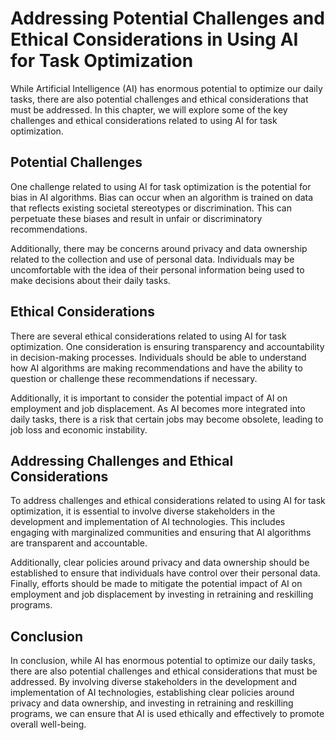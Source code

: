 Addressing Potential Challenges and Ethical Considerations in Using AI for Task Optimization
=======================================================================================================================================

While Artificial Intelligence (AI) has enormous potential to optimize our daily tasks, there are also potential challenges and ethical considerations that must be addressed. In this chapter, we will explore some of the key challenges and ethical considerations related to using AI for task optimization.

Potential Challenges
--------------------

One challenge related to using AI for task optimization is the potential for bias in AI algorithms. Bias can occur when an algorithm is trained on data that reflects existing societal stereotypes or discrimination. This can perpetuate these biases and result in unfair or discriminatory recommendations.

Additionally, there may be concerns around privacy and data ownership related to the collection and use of personal data. Individuals may be uncomfortable with the idea of their personal information being used to make decisions about their daily tasks.

Ethical Considerations
----------------------

There are several ethical considerations related to using AI for task optimization. One consideration is ensuring transparency and accountability in decision-making processes. Individuals should be able to understand how AI algorithms are making recommendations and have the ability to question or challenge these recommendations if necessary.

Additionally, it is important to consider the potential impact of AI on employment and job displacement. As AI becomes more integrated into daily tasks, there is a risk that certain jobs may become obsolete, leading to job loss and economic instability.

Addressing Challenges and Ethical Considerations
------------------------------------------------

To address challenges and ethical considerations related to using AI for task optimization, it is essential to involve diverse stakeholders in the development and implementation of AI technologies. This includes engaging with marginalized communities and ensuring that AI algorithms are transparent and accountable.

Additionally, clear policies around privacy and data ownership should be established to ensure that individuals have control over their personal data. Finally, efforts should be made to mitigate the potential impact of AI on employment and job displacement by investing in retraining and reskilling programs.

Conclusion
----------

In conclusion, while AI has enormous potential to optimize our daily tasks, there are also potential challenges and ethical considerations that must be addressed. By involving diverse stakeholders in the development and implementation of AI technologies, establishing clear policies around privacy and data ownership, and investing in retraining and reskilling programs, we can ensure that AI is used ethically and effectively to promote overall well-being.

